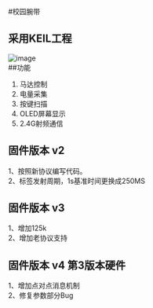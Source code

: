 #校园腕带  
## 采用KEIL工程 
![image](https://github.com/joechenchen/TFN118A/raw/master/images/project.png)  
##功能 
1. 马达控制  
2. 电量采集  
3. 按键扫描  
4. OLED屏幕显示  
5. 2.4G射频通信  


## 固件版本  v2
1、按照新协议编写代码。  
2、标签发射周期，1s基准时间更换成250MS  
## 固件版本  v3  
1、增加125k  
2、增加老协议支持  
## 固件版本  v4  第3版本硬件 
1、增加点对点消息机制  
2、修复参数部分Bug 
